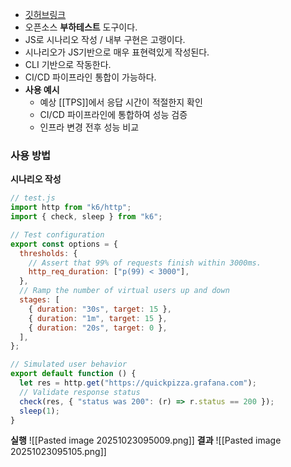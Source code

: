 - [깃허브링크](https://github.com/grafana/k6)
- 오픈소스 **부하테스트** 도구이다.
- JS로 시나리오 작성 / 내부 구현은 고랭이다.
- 시나리오가 JS기반으로 매우 표현력있게 작성된다.
- CLI 기반으로 작동한다.
- CI/CD 파이프라인 통합이 가능하다.
- **사용 예시**
	- 예상 [[TPS]]에서 응답 시간이 적절한지 확인
	- CI/CD 파이프라인에 통합하여 성능 검증
	- 인프라 변경 전후 성능 비교
### 사용 방법
**시나리오 작성**
```js
// test.js
import http from "k6/http";
import { check, sleep } from "k6";

// Test configuration
export const options = {
  thresholds: {
    // Assert that 99% of requests finish within 3000ms.
    http_req_duration: ["p(99) < 3000"],
  },
  // Ramp the number of virtual users up and down
  stages: [
    { duration: "30s", target: 15 },
    { duration: "1m", target: 15 },
    { duration: "20s", target: 0 },
  ],
};

// Simulated user behavior
export default function () {
  let res = http.get("https://quickpizza.grafana.com");
  // Validate response status
  check(res, { "status was 200": (r) => r.status == 200 });
  sleep(1);
}
```
**실행**
![[Pasted image 20251023095009.png]]
**결과**
![[Pasted image 20251023095105.png]]
